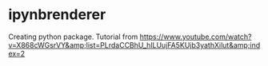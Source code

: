 # ipynbrenderer
Creating python package. Tutorial from https://www.youtube.com/watch?v=X868cWGsrVY&amp;list=PLrdaCCBhU_hlLUujFA5KUjb3yathXilut&amp;index=2 
